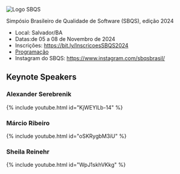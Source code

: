 ![Logo SBQS](https://github.com/user-attachments/assets/c402aaa7-da9a-44b5-b8c2-40861730e0c4)

Simpósio Brasileiro de Qualidade de Software (SBQS), edição 2024
- Local: Salvador/BA
- Datas:de 05 a 08 de Novembro de 2024
- Inscrições: <https://bit.ly/InscricoesSBQS2024>
- [Programação](https://bit.ly/4gjmbMY)
- Instagram do SBQS: <https://www.instagram.com/sbqsbrasil/>

## Keynote Speakers

### Alexander Serebrenik 

{% include youtube.html id="KjWEYlLb-14" %}


### Márcio Ribeiro 

{% include youtube.html id="oSKRygbM3iU" %}

### Sheila Reinehr

{% include youtube.html id="WpJ1skhVKkg" %}





